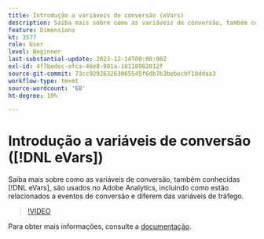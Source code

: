 ```yaml
---
title: Introdução a variáveis de conversão (eVars)
description: Saiba mais sobre como as variáveis de conversão, também conhecidas como eVars, são usadas no Adobe Analytics, incluindo como elas se relacionam com eventos de conversão e se diferem das variáveis de tráfego.
feature: Dimensions
kt: 3577
role: User
level: Beginner
last-substantial-update: 2023-12-14T00:00:00Z
exl-id: 4f7bedec-efca-46e8-981a-18118982012f
source-git-commit: 73cc929263263065545f6db7b3bebecbf10ddaa3
workflow-type: tm+mt
source-wordcount: '68'
ht-degree: 19%

---
```


# Introdução a variáveis de conversão ([!DNL eVars])

Saiba mais sobre como as variáveis de conversão, também conhecidas [!DNL eVars], são usados no Adobe Analytics, incluindo como estão relacionados a eventos de conversão e diferem das variáveis de tráfego.

>[!VIDEO](https://video.tv.adobe.com/v/28759/?quality=12&learn=on)

Para obter mais informações, consulte a [documentação](https://experienceleague.adobe.com/docs/analytics/components/dimensions/evar.html?lang=pt-BR).

